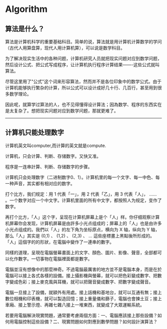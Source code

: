# Algorithm


## 算法是什么？
算法是计算机科学的重要基础科目。简单的说，算法就是用计算机计算数学的学问（古代人用算盘算，现代人用计算机算），可以说是数学科目。

为了解决现实生活中的各种问题，计算机研究人员就把现实问题对应到数学问题，然后设计公式、把公式写成程序，让计算机执行程序计算结果——-这些公式就叫算法。

尽管这里用了"公式"这个词来形容算法，然而并不是各位印象中的数学公式。由于计算机能够执行繁杂的计算，所以公式可以设计成好几十行、几百行，甚至用到很多数学理论。

因此呢，就算学过算法的人，也不见得懂得设计算法；因為数学、程序的东西实在是太复杂了。想把现实问题对应到数学问题，那就更难了。

---

## 计算机只能处理数字
计算机英文叫computer,而计算的英文就是compute.

计算机，只会计算、判断、存储数字。又快又准。

程序是一连串計算、判断、存储数字的步骤。

计算机只会处理数字（二进制数字0、1）。计算机里的每一个文字、每一中色、每一种声音，其实都有相对应的数字。

打个比方，我们规定：用 1 代表「一」，用 2 代表「乙」，用 3 代表「人」， …… 。一个数字对应一个中文字。计算机里面的所有中文字，都按照人为规定，变作了数字。

再打个比方，「人」这个字，呈现在计算机屏幕上是个「人」样。你仔细观察计算机屏幕你会发现，计算机屏幕是由許多小光点组成的；屏幕上的「人」也是由许多小光点组成的。我們以「人」的左下角为坐标原点，横向为 X 轴，纵向为 Y 轴，那么「人」其实是 (0,1) 、 (1,2) 、 (2,3) 、 ... 這些座標畫上黑點後所形成的。「人」這個字的的形狀，在電腦中變作了一連串的數字。

同樣的道理，呈現在電腦螢幕畫面上的文字、顏色、圖片、影像、聲音，全部都可以化作數字。一切事物在電腦裡面都是數字。

電腦並沒有想像中的那麼神奇。不過電腦最厲害的地方並不是電腦本身，而是在於電腦可以接上各式各樣的設備。接上攝影機與螢幕，就可以把色彩變成數字、把數字變成色彩；接上麥克風與耳機，就可以把聲音變成數字、把數字變成聲音。

電腦一旦接上了設備，就額外有用處。接上話機和基地台，就可以互通有無；接上數位相機和印表機，就可以製造回憶；接上重量儀和篩子，電腦也會揀土豆；接上車廂、接上警示燈、再雜七雜八接上一堆東西，就變成了大眾運輸系統。

若要用電腦解決現實問題，通常要考慮兩個方面：一、電腦應該接上那些設備？如何用電腦控制這些設備？二、現實問題如何對應到數學問題？如何設計演算法？
